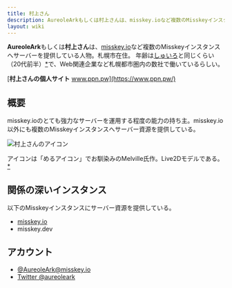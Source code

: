 ```yaml
---
title: 村上さん
description: AureoleArkもしくは村上さんは、misskey.ioなど複数のMisskeyインスタンスへサーバー資源を提供している人物。
layout: wiki
---
```

**AureoleArk**もしくは**村上さん**は、[misskey.io](../../instances/misskey.io/)など複数のMisskeyインスタンスへサーバーを提供している人物。札幌市在住。
年齢は[しゅいろ](../syuilo/)と同じくらい（20代前半）[*](https://misskey.xyz/notes/5c590af23dd27400323acade)で、Web関連企業など札幌都市圏内の数社で働いているらしい。

[**村上さんの個人サイト** www.ppn.pw](https://www.ppn.pw/)

## 概要
misskey.ioのとても強力なサーバーを運用する程度の能力の持ち主。misskey.io以外にも複数のMisskeyインスタンスへサーバー資源を提供している。

![村上さんのアイコン](/files/images/imports/2018/08/murakami-san.720c.jpeg)

アイコンは「めるアイコン」でお馴染みのMelville氏作。Live2Dモデルである。[*](https://misskey.xyz/notes/5c3df084ce8ff90032f76ed4)

## 関係の深いインスタンス
以下のMisskeyインスタンスにサーバー資源を提供している。

- [misskey.io](../../instances/misskey.io/)
- misskey.dev

## アカウント
- [@AureoleArk@misskey.io](https://misskey.io/@AureoleArk)
- [Twitter @aureoleark](https://twitter.com/aureoleark)
